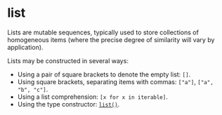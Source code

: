 # list

Lists are mutable sequences, typically used to store collections of homogeneous items (where the precise degree of similarity will vary by application).

Lists may be constructed in several ways:
- Using a pair of square brackets to denote the empty list: `[]`.
- Using square brackets, separating items with commas: `["a"]`, `["a", "b", "c"]`.
- Using a list comprehension: `[x for x in iterable]`.
- Using the type constructor: [`list()`](/built-in-functions/list.md).